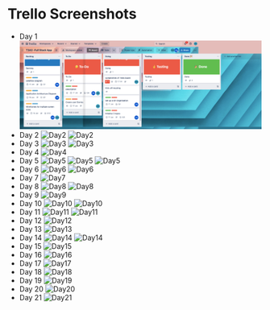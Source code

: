 # Trello Screenshots

* Day 1
  ![Day 1](trello%20screenshot/2023-01-16%20Day%201%20Trello.png)
* Day 2
  ![Day2](trello%20screenshot/2023-01-17%20Day%202%20Trello%20-1.png)
  ![Day2](trello%20screenshot/2023-01-17%20Day%202%20Trello%20-2.png)
* Day 3
  ![Day3](trello%20screenshot/2023-01-18%20Day%203%20Trello%20-1.png)
  ![Day3](trello%20screenshot/2023-01-18%20Day%203%20Trello%20-2.png)
* Day 4
  ![Day4](trello%20screenshot/2023-01-19%20Day%204%20Trello%20-1.png)
* Day 5
  ![Day5](trello%20screenshot/2023-01-20%20Day%205%20Trello%20-1.png)
  ![Day5](trello%20screenshot/2023-01-20%20Day%205%20Trello%20-2.png)
  ![Day5](trello%20screenshot/2023-01-20%20Day%205%20Trello%20-3.png)
* Day 6
  ![Day6](trello%20screenshot/2023-01-21%20Day%206%20Trello%20-1.png)
  ![Day6](trello%20screenshot/2023-01-21%20Day%206%20Trello%20-2.png)
* Day 7
  ![Day7](trello%20screenshot/2023-01-22%20Day%207%20Trello.png)
* Day 8
  ![Day8](trello%20screenshot/2023-01-23%20Day%208%20Trello%20-1.png)
  ![Day8](trello%20screenshot/2023-01-23%20Day%208%20Trello%20-2.png)
* Day 9
  ![Day9](trello%20screenshot/2023-01-24%20Day%209%20Trello.png)
* Day 10
  ![Day10](trello%20screenshot/2023-01-25%20Day%2010%20Trello%20-1.png)
  ![Day10](trello%20screenshot/2023-01-25%20Day%2010%20Trello%20-2.png)
* Day 11
  ![Day11](trello%20screenshot/2023-01-26%20Day%2011%20Trello%20-1.png)
  ![Day11](trello%20screenshot/2023-01-26%20Day%2011%20Trello%20-2.png)
* Day 12
  ![Day12](trello%20screenshot/2023-01-27%20Day%2012%20Trello.png)
* Day 13
  ![Day13](trello%20screenshot/2023-01-28%20Day%2013%20Trello.png)
* Day 14
  ![Day14](trello%20screenshot/2023-01-29%20Day%2014%20Trello%20-1.png)
  ![Day14](trello%20screenshot/2023-01-29%20Day%2014%20Trello%20-2.png)
* Day 15
  ![Day15](trello%20screenshot/2023-01-30%20Day%2015%20Trello.png)
* Day 16
  ![Day16](trello%20screenshot/2023-01-31%20Day%2016%20Trello.png)
* Day 17
  ![Day17](trello%20screenshot/2023-02-01%20Day%2017%20Trello.png)
* Day 18
  ![Day18](trello%20screenshot/2023-02-02%20Day%2018%20Trello.png)
* Day 19
  ![Day19](trello%20screenshot/2023-02-03%20Day%2019%20Trello.png)
* Day 20
  ![Day20](trello%20screenshot/2023-02-04%20Day%2020%20Trello.png)
* Day 21
  ![Day21](trello%20screenshot/2023-02-05%20Day%2021%20Trello.png)
